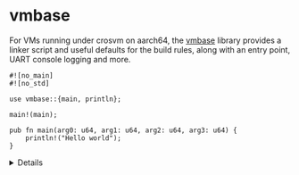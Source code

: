 # vmbase

For VMs running under crosvm on aarch64, the [vmbase][1] library provides a
linker script and useful defaults for the build rules, along with an entry
point, UART console logging and more.

```rust,compile_fail
#![no_main]
#![no_std]

use vmbase::{main, println};

main!(main);

pub fn main(arg0: u64, arg1: u64, arg2: u64, arg3: u64) {
    println!("Hello world");
}
```

<details>

- The `main!` macro marks your main function, to be called from the `vmbase`
  entry point.
- The `vmbase` entry point handles console initialisation, and issues a
  PSCI_SYSTEM_OFF to shutdown the VM if your main function returns.

</details>

[1]: https://android.googlesource.com/platform/packages/modules/Virtualization/+/refs/heads/master/vmbase/
